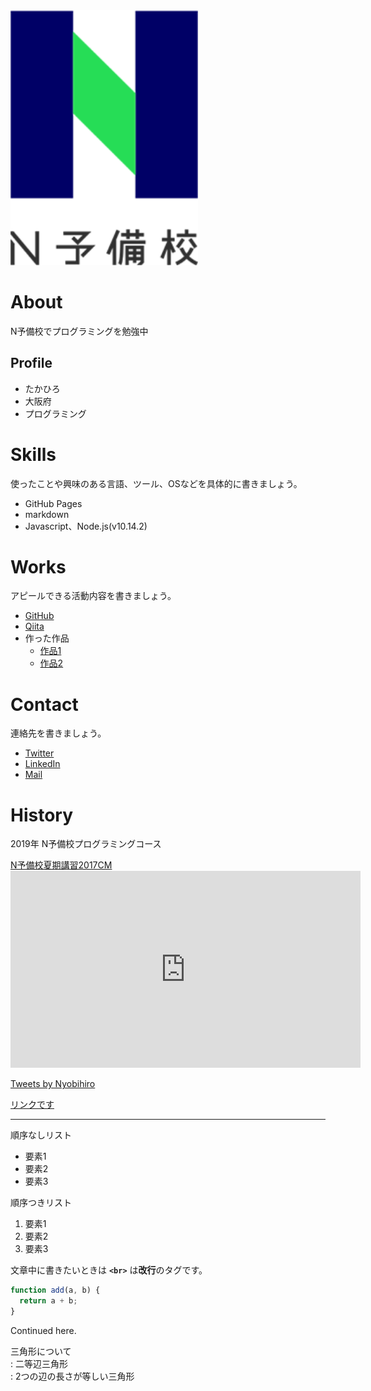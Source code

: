 <img src="fde20fd0-private.png" width="300">

# About
N予備校でプログラミングを勉強中

## Profile
- たかひろ
- 大阪府
- プログラミング

# Skills
使ったことや興味のある言語、ツール、OSなどを具体的に書きましょう。
- GitHub Pages
- markdown
- Javascript、Node.js(v10.14.2)


# Works
アピールできる活動内容を書きましょう。
- [GitHub](https://github.com/nyobikou2019)
- [Qiita](QiitaのURL)
- 作った作品
  - [作品1](作品1のURL)
  - [作品2](作品2のURL)

# Contact
連絡先を書きましょう。
- [Twitter](TwitterプロフィールのURL)
- [LinkedIn](LinkedInプロフィールのURL)
- [Mail](mailto:メールアドレス)

# History
2019年 N予備校プログラミングコース



<script type="application/javascript" src="https://embed.nicovideo.jp/watch/1500362884/script?w=640&h=360"></script><noscript><a href="https://www.nicovideo.jp/watch/1500362884">N予備校夏期講習2017CM</a></noscript>　


<iframe width="560" height="315" src="https://www.youtube.com/embed/5HOIwyth3zE" frameborder="0" allow="accelerometer; autoplay; encrypted-media; gyroscope; picture-in-picture" allowfullscreen></iframe>


<a class="twitter-timeline" data-width="400" data-height="600" data-theme="light" href="https://twitter.com/Nyobihiro?ref_src=twsrc%5Etfw">Tweets by Nyobihiro</a> <script async src="https://platform.twitter.com/widgets.js" charset="utf-8"></script> 



[リンクです](https://nnn.ed.nico)





---------------------------------------------  
順序なしリスト
- 要素1
- 要素2
- 要素3

順序つきリスト
1. 要素1
1. 要素2
1. 要素3

文章中に書きたいときは **`<br>`** は**改行**のタグです。  

```js  
function add(a, b) {  
  return a + b;
}
```

   Continued here.   
   
三角形について  
: 二等辺三角形  
: 2つの辺の長さが等しい三角形
